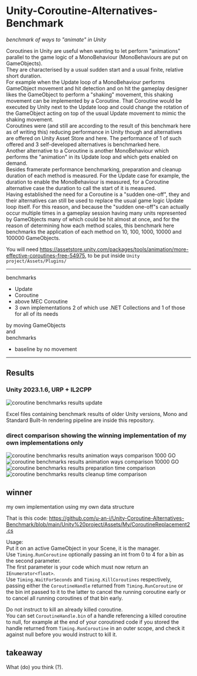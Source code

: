 # Unity-Coroutine-Alternatives-Benchmark
*benchmark of ways to "animate" in Unity*  

Coroutines in Unity are useful when wanting to let perform "animations" parallel to the game logic of a MonoBehaviour (MonoBehaviours are put on GameObjects).  
They are characterised by a usual sudden start and a usual finite, relative short duration.  
For example when the Update loop of a MonoBehaviour performs GameObject movement and hit detection and on hit the gameplay designer likes the GameObject to perform a "shaking" movement,
this shaking movement can be implemented by a Coroutine. That Coroutine would be executed by Unity next to the Update loop and could change the rotation of the GameObject acting on top of the usual Update movement to mimic the shaking movement.  
Coroutines were (and still are according to the result of this benchmark here as of writing this) reducing performance in Unity though and alternatives are offered on Unity Asset Store and here. The performance of 1 of such offered and 3 self-developed alternatives is benchmarked here.  
Another alternative to a Coroutine is another MonoBehaviour which performs the "animation" in its Update loop and which gets enabled on demand.  
Besides framerate performance benchmarking, preparation and cleanup duration of each method is measured. For the Update case for example, the duration to enable the MonoBehaviour is measured, for a Coroutine alternative case the duration to call the start of it is measured.  
Having established the need for a Coroutine is a "sudden one-off", they and their alternatives can still be used to replace the usual game logic Update loop itself. For this reason, and because the "sudden one-off"s can actually occur multiple times in a gameplay session having many units represented by GameObjects many of which could be hit almost at once, and for the reason of determining how each method scales, this benchmark here benchmarks the application of each method on 10, 100, 1000, 10000 and 100000 GameObjects.  
  
You will need https://assetstore.unity.com/packages/tools/animation/more-effective-coroutines-free-54975, to be put inside `Unity project/Assets/Plugins/`  
  
---
    
benchmarks  
- Update
- Coroutine
- above MEC Coroutine
- 3 own implementations 2 of which use .NET Collections and 1 of those for all of its needs
  
by moving GameObjects  
and  
benchmarks
- baseline by no movement
  
---
  
## Results
  
### Unity 2023.1.6, URP + IL2CPP
![coroutine benchmarks results update](https://github.com/u-an-i/Unity-Coroutine-Alternatives-Benchmark/assets/84718885/bd50414c-7cba-4443-9c89-86a13337ee02)
  
Excel files containing benchmark results of older Unity versions, Mono and Standard Built-In rendering pipeline are inside this repository.  
  
### direct comparison showing the winning implementation of my own implementations only
![coroutine benchmarks results animation ways comparison 1000 GO](https://github.com/u-an-i/Unity-Coroutine-Alternatives-Benchmark/assets/84718885/049ee421-1b98-4677-b847-decf1e0b88e8)
![coroutine benchmarks results animation ways comparison 10000 GO](https://github.com/u-an-i/Unity-Coroutine-Alternatives-Benchmark/assets/84718885/5fb55628-6c10-4dcd-a881-4241dd246dcf)
![coroutine benchmarks results preparation time comparison](https://github.com/u-an-i/Unity-Coroutine-Alternatives-Benchmark/assets/84718885/a3630d66-583f-4cff-b6f1-88a6db0d27f2)
![coroutine benchmarks results cleanup time comparison](https://github.com/u-an-i/Unity-Coroutine-Alternatives-Benchmark/assets/84718885/4928fe2e-f553-42a3-b037-bd43e1e394c2)
  
  
## winner
  
my own implementation using my own data structure
  
That is this code: https://github.com/u-an-i/Unity-Coroutine-Alternatives-Benchmark/blob/main/Unity%20project/Assets/My/CoroutineReplacement2.cs  
  
Usage:  
Put it on an active GameObject in your Scene, it is the manager.  
Use `Timing.RunCoroutine` optionally passing an int from 0 to 4 for a bin as the second parameter.  
The first parameter is your code which must now return an `IEnumerator<float>`.  
Use `Timing.WaitForSeconds` and `Timing.KillCoroutines` respectively, passing either the `CoroutineHandle` returned from `Timing.RunCoroutine` or the bin int passed to it to the latter to cancel the running coroutine early or to cancel all running coroutines of that bin early.  
  
Do not instruct to kill an already killed coroutine.  
You can set `CoroutineHandle.bin` of a handle referencing a killed coroutine to null, for example at the end of your coroutined code if you stored the handle returned from `Timing.RunCoroutine` in an outer scope, and check it against null before you would instruct to kill it.    
  
  
## takeaway  
  
What (do) you think (?).  
  
